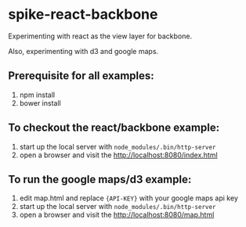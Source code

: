 spike-react-backbone
====================

Experimenting with react as the view layer for backbone.

Also, experimenting with d3 and google maps.

## Prerequisite for all examples:
1. npm install
2. bower install

## To checkout the react/backbone example:
1. start up the local server with `node_modules/.bin/http-server`
2. open a browser and visit the [http://localhost:8080/index.html](http://localhost:8080/index.html)

## To run the google maps/d3 example:
1. edit map.html and replace `{API-KEY}` with your google maps api key
2. start up the local server with `node_modules/.bin/http-server`
3. open a browser and visit the [http://localhost:8080/map.html](http://localhost:8080/map.html)